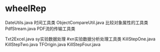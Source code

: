 # wheelRep
  DateUtils.java  时间工具类
  ObjectCompareUtil.java 比较对象属性的工具类
  PdfStream.java  PDF流的传输工具类
  
  Txt2Excel.java  sy实验数据处理
  #xn实验数据分析处理工具类
  KillStepOne.java  
  KillStepTwo.java
  TFOrigin.java
  KillStepFour.java
